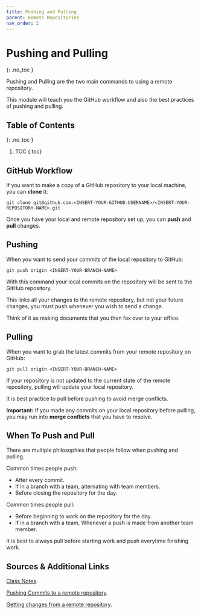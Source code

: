 ```yaml
---
title: Pushing and Pulling
parent: Remote Repositories
nav_order: 2
---
```


<!-- prettier-ignore-start -->

# Pushing and Pulling
{: .no_toc }

Pushing and Pulling are the two main commands to using a remote repository.

This module will teach you the GitHub workflow and also the best practices of pushing and pulling.

## Table of Contents
{: .no_toc }

1. TOC
{:toc}

<!-- prettier-ignore-end -->

## GitHub Workflow

If you want to make a copy of a GitHub repository to your local machine, you can **clone** it:

```
git clone git@github.com:<INSERT-YOUR-GITHUB-USERNAME>/<INSERT-YOUR-REPOSITORY-NAME>.git
```

Once you have your local and remote repository set up, you can **push** and **pull** changes.

## Pushing

When you want to send your commits of the local repository to GitHub:

```
git push origin <INSERT-YOUR-BRANCH-NAME>
```

With this command your local commits on the repository will be sent to the GitHub repository.

This links all your changes to the remote repository, but not your future changes, you must push whenever you wish to send a change.

Think of it as making documents that you then fax over to your office.

## Pulling

When you want to grab the latest commits from your remote repository on GitHub:

```
git pull origin <INSERT-YOUR-BRANCH-NAME>
```

If your repository is not updated to the current state of the remote repository, pulling will update your local repository.

It is best practice to pull before pushing to avoid merge conflicts.

**Important:** If you made any commits on your local repository before pulling, you may run into **merge conflicts** that you have to resolve.

## When To Push and Pull

There are multiple philosophies that people follow when pushing and pulling.

Common times people push:
- After every commit.
- If in a branch with a team, alternating with team members.
- Before closing the repository for the day.

Common times people pull:
- Before beginning to work on the repository for the day.
- If in a branch with a team, Whenever a push is made from another team member.

It is best to always pull before starting work and push everytime finishing work.

## Sources & Additional Links

[Class Notes](https://learn.rrc.ca/d2l/le/content/645955/viewContent/10531990/View).

[Pushing Commits to a remote repository](https://docs.github.com/en/get-started/using-git/pushing-commits-to-a-remote-repository).

[Getting changes from a remote repository](https://docs.github.com/en/get-started/using-git/getting-changes-from-a-remote-repository).
